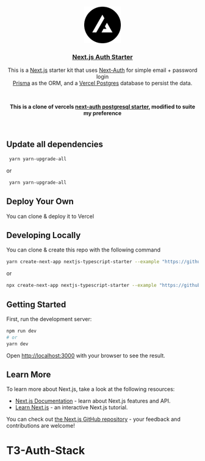 <p align="center">
  <a href="https://nextjs-postgres-auth.vercel.app/">
    <img src="/public/logo.png" height="96">
    <h3 align="center">Next.js Auth Starter</h3>
  </a>
</p>

<p align="center">
This is a <a href="https://nextjs.org/">Next.js</a> starter kit that uses <a href="https://next-auth.js.org/">Next-Auth</a> for simple email + password login<br/>
<a href="https://www.prisma.io/">Prisma</a> as the ORM, and a <a href="https://vercel.com/postgres">Vercel Postgres</a> database to persist the data.</p>

<br/>

<p align="center" style="font-weight:bold">
  This is a clone of vercels <a href="https://vercel.com/templates/next.js/prisma-postgres-auth-starter">next-auth postgresql starter</a>, modified to suite my preference
</p>

<br/>


## Update all dependencies
```bash
 yarn yarn-upgrade-all
```

or


```bash
 yarn yarn-upgrade-all
```


## Deploy Your Own

You can clone & deploy it to Vercel


## Developing Locally

You can clone & create this repo with the following command

```bash
yarn create-next-app nextjs-typescript-starter --example "https://github.com/Bethel-nz/t3-auth-stack"
```

or

```bash
npx create-next-app nextjs-typescript-starter --example "https://github.com/Bethel-nz/t3-auth-stack"
```


## Getting Started

First, run the development server:

```bash
npm run dev
# or
yarn dev
```

Open [http://localhost:3000](http://localhost:3000) with your browser to see the result.

## Learn More

To learn more about Next.js, take a look at the following resources:

- [Next.js Documentation](https://nextjs.org/docs) - learn about Next.js features and API.
- [Learn Next.js](https://nextjs.org/learn) - an interactive Next.js tutorial.

You can check out [the Next.js GitHub repository](https://github.com/vercel/next.js/) - your feedback and contributions are welcome!
# T3-Auth-Stack
